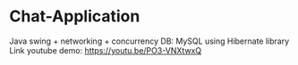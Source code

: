 # Chat-Application
 Java swing + networking + concurrency
 DB: MySQL using Hibernate library
 Link youtube demo: https://youtu.be/PO3-VNXtwxQ 
